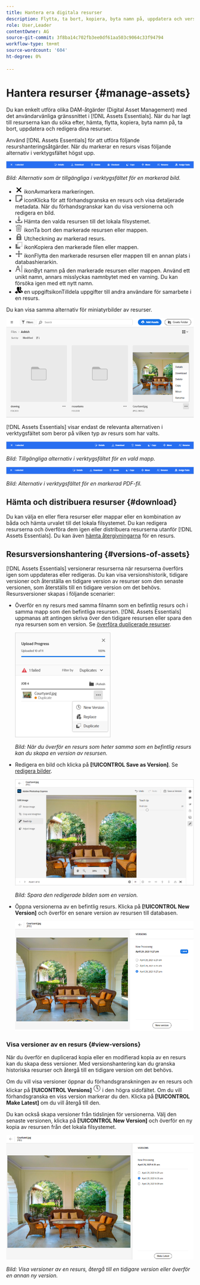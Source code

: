 ```yaml
---
title: Hantera era digitala resurser
description: Flytta, ta bort, kopiera, byta namn på, uppdatera och version av dina resurser i [!DNL Assets Essentials].
role: User,Leader
contentOwner: AG
source-git-commit: 3f8ba14c702fb3ee0df61aa503c9064c33f94794
workflow-type: tm+mt
source-wordcount: '604'
ht-degree: 0%

---
```



# Hantera resurser {#manage-assets}

Du kan enkelt utföra olika DAM-åtgärder (Digital Asset Management) med det användarvänliga gränssnittet i [!DNL Assets Essentials]. När du har lagt till resurserna kan du söka efter, hämta, flytta, kopiera, byta namn på, ta bort, uppdatera och redigera dina resurser.

Använd [!DNL Assets Essentials] för att utföra följande resurshanteringsåtgärder. När du markerar en resurs visas följande alternativ i verktygsfältet högst upp.

![Alternativ i verktygsfältet när du väljer en resurs](assets/toolbar-image-selected.png)

*Bild: Alternativ som är tillgängliga i verktygsfältet för en markerad bild.*

* ![avmarkera ](assets/do-not-localize/close-icon.png) ikonAvmarkera markeringen.
* ![details ](assets/do-not-localize/edit-in-icon.png) iconKlicka för att förhandsgranska en resurs och visa detaljerade metadata. När du förhandsgranskar kan du visa versionerna och redigera en bild.
* ![hämtningsikon](assets/do-not-localize/download-icon.png) Hämta den valda resursen till det lokala filsystemet.
* ![ta bort ](assets/do-not-localize/delete-icon.png) ikonTa bort den markerade resursen eller mappen.
* ![utcheckningsikon](assets/do-not-localize/checkout-icon.png) Utcheckning av markerad resurs.
* ![kopiera ](assets/do-not-localize/copy-icon.png) ikonKopiera den markerade filen eller mappen.
* ![flytta ](assets/do-not-localize/move-icon.png) ikonFlytta den markerade resursen eller mappen till en annan plats i databashierarkin.
* ![Byt namn på ](assets/do-not-localize/rename-icon.png) ikonByt namn på den markerade resursen eller mappen. Använd ett unikt namn, annars misslyckas namnbytet med en varning. Du kan försöka igen med ett nytt namn.
* ![tilldela ](assets/do-not-localize/review-delegate-icon.png) en uppgiftsikonTilldela uppgifter till andra användare för samarbete i en resurs.

Du kan visa samma alternativ för miniatyrbilder av resurser.

![Alternativ på miniatyrbild av resurs för att hantera en resurs](assets/options-on-thumbnail.png)

[!DNL Assets Essentials] visar endast de relevanta alternativen i verktygsfältet som beror på vilken typ av resurs som har valts.

![Alternativ i verktygsfältet när du väljer en resurs](assets/toolbar-folder-selected.png)

*Bild: Tillgängliga alternativ i verktygsfältet för en vald mapp.*

![Alternativ i verktygsfältet när du väljer en resurs](assets/toolbar-pdf-selected.png)

*Bild: Alternativ i verktygsfältet för en markerad PDF-fil.*

## Hämta och distribuera resurser {#download}

Du kan välja en eller flera resurser eller mappar eller en kombination av båda och hämta urvalet till det lokala filsystemet. Du kan redigera resurserna och överföra dem igen eller distribuera resurserna utanför [!DNL Assets Essentials]. Du kan även [hämta återgivningarna](/help/add-delete.md#renditions) för en resurs.

## Resursversionshantering {#versions-of-assets}

<!-- 
TBD: query for engineering: How many versions are maintained. What happens when we reach that limit? Are old versions automatically removed? -->

[!DNL Assets Essentials] versionerar resurserna när resurserna överförs igen som uppdateras eller redigeras. Du kan visa versionshistorik, tidigare versioner och återställa en tidigare version av resurser som den senaste versionen, som återställs till en tidigare version om det behövs. Resursversioner skapas i följande scenarier:

* Överför en ny resurs med samma filnamn som en befintlig resurs och i samma mapp som den befintliga resursen. [!DNL Assets Essentials] uppmanas att antingen skriva över den tidigare resursen eller spara den nya resursen som en version. Se [överföra duplicerade resurser](/help/add-delete.md#resolve-upload-fails).

   ![Skapa versioner vid överföring](assets/uploads-manage-duplicates.png)

   *Bild: När du överför en resurs som heter samma som en befintlig resurs kan du skapa en version av resursen.*

* Redigera en bild och klicka på **[!UICONTROL Save as Version]**. Se [redigera bilder](/help/edit-images.md).

   ![Spara redigerad bild som en version](assets/edit-image2.png)

   *Bild: Spara den redigerade bilden som en version.*

* Öppna versionerna av en befintlig resurs. Klicka på **[!UICONTROL New Version]** och överför en senare version av resursen till databasen.

   ![Alternativ för att överföra en ny version av en resurs från versionshistoriken](assets/view-asset-versions2.png)

### Visa versioner av en resurs {#view-versions}

När du överför en duplicerad kopia eller en modifierad kopia av en resurs kan du skapa dess versioner. Med versionshantering kan du granska historiska resurser och återgå till en tidigare version om det behövs.

Om du vill visa versioner öppnar du förhandsgranskningen av en resurs och klickar på **[!UICONTROL Versions]** ![Versionsikon](assets/do-not-localize/versions-clock-icon.png) i den högra sidofältet. Om du vill förhandsgranska en viss version markerar du den. Klicka på **[!UICONTROL Make Latest]** om du vill återgå till den.

Du kan också skapa versioner från tidslinjen för versionerna. Välj den senaste versionen, klicka på **[!UICONTROL New Version]** och överför en ny kopia av resursen från det lokala filsystemet.

![Visa versioner av en resurs](assets/view-asset-versions1.png)

*Bild: Visa versioner av en resurs, återgå till en tidigare version eller överför en annan ny version.*
